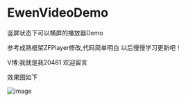 # EwenVideoDemo
竖屏状态下可以横屏的播放器Demo

参考成熟框架ZFPlayer修改,代码简单明白
以后慢慢学习更新吧！


V博:我就是我20481     欢迎留言




效果图如下



![image](https://github.com/GitHubazuo/EwenVideoDemo/blob/master/1227.gif)

